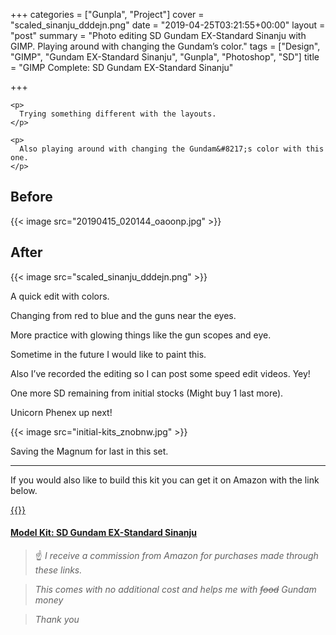 +++
categories = ["Gunpla", "Project"]
cover = "scaled_sinanju_dddejn.png"
date = "2019-04-25T03:21:55+00:00"
layout = "post"
summary = "Photo editing SD Gundam EX-Standard Sinanju with GIMP. Playing around with changing the Gundam’s color."
tags = ["Design", "GIMP", "Gundam EX-Standard Sinanju", "Gunpla", "Photoshop", "SD"]
title = "GIMP Complete: SD Gundam EX-Standard Sinanju"

+++

<div class="wp-block-media-text alignwide" style="grid-template-columns:25% auto">

  <div class="wp-block-media-text__content">

    <p>
      Trying something different with the layouts.
    </p>

    <p>
      Also playing around with changing the Gundam&#8217;s color with this one.
    </p>
  </div>
</div>

## Before

{{< image src="20190415_020144_oaoonp.jpg" >}}

## After

{{< image src="scaled_sinanju_dddejn.png" >}}

A quick edit with colors.

Changing from red to blue and the guns near the eyes.

More practice with glowing things like the gun scopes and eye.

Sometime in the future I would like to paint this.

Also I&#8217;ve recorded the editing so I can post some speed edit videos. Yey!

One more SD remaining from initial stocks (Might buy 1 last more).

Unicorn Phenex up next!

{{< image src="initial-kits_znobnw.jpg" >}}

Saving the Magnum for last in this set.

---

If you would also like to build this kit you can get it on Amazon with the link below.

[{{<tinyImage src="sinanju_b2b9fm.jpg">}}](https://amzn.to/37C5ms0)

#### [Model Kit: SD Gundam EX-Standard Sinanju](https://amzn.to/37C5ms0)

>:point_up: *I receive a commission from Amazon for purchases made through these links.*

>*This comes with no additional cost and helps me with ~~food~~ Gundam money*

>*Thank you*

